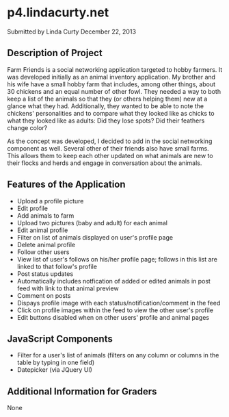 p4.lindacurty.net
=================

Submitted by Linda Curty
December 22, 2013

Description of Project
----------------------

Farm Friends is a social networking application targeted to hobby farmers. It was developed initially as an animal inventory application.
My brother and his wife have a small hobby farm that includes, among other things, about 30 chickens and an equal number of other fowl.
They needed a way to both keep a list of the animals so that they (or others helping them) new at a glance what they had. Additionally, 
they wanted to be able to note the chickens' personalities and to compare what they looked like as chicks to what they looked like as adults: 
Did they lose spots? Did their feathers change color?

As the concept was developed, I decided to add in the social networking component as well. Several other of their friends also have small
farms. This allows them to keep each other updated on what animals are new to their flocks and herds and engage in conversation about the
animals.

Features of the Application
---------------------------
- Upload a profile picture
- Edit profile
- Add animals to farm
- Upload two pictures (baby and adult) for each animal
- Edit animal profile
- Filter on list of animals displayed on user's profile page
- Delete animal profile
- Follow other users
- View list of user's follows on his/her profile page; follows in this list are linked to that follow's profile
- Post status updates
- Automatically includes notfication of added or edited animals in post feed with link to that animal preview
- Comment on posts
- Dispays profile image with each status/notification/comment in the feed
- Click on profile images within the feed to view the other user's profile
- Edit buttons disabled when on other users' profile and animal pages


JavaScript Components
---------------------
- Filter for a user's list of animals (filters on any column or columns in the table by typing in one field)
- Datepicker (via JQuery UI)


Additional Information for Graders
----------------------------------
None

